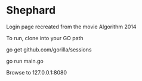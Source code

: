 # Shephard
Login page recreated from the movie Algorithm 2014


To run, clone into your GO path

go get github.com/gorilla/sessions

go run main.go

Browse to 127.0.0.1:8080
